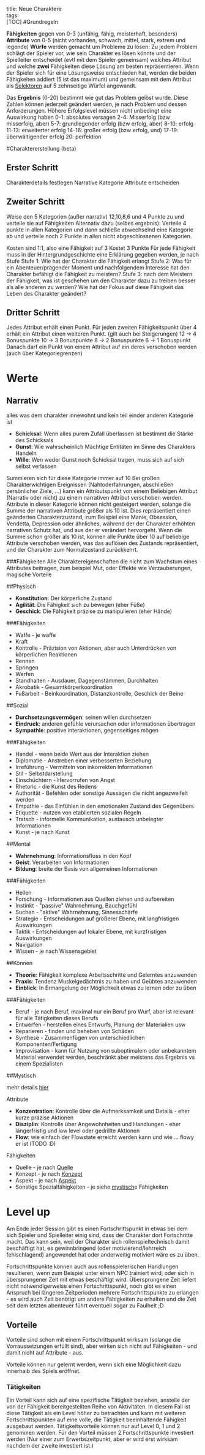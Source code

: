 title: Neue Charaktere  
tags:   
[TOC]
#Grundregeln


**Fähigkeiten** gegen von 0-3 (unfähig, fähig, meisterhaft, besonders)
**Attribute** von 0-5 (nicht vorhanden, schwach, mittel, stark, extrem und legende)
**Würfe** werden gemacht um Probleme zu lösen:
Zu jedem Problem schlägt der Spieler vor, wie sein Charakter es lösen könnte und der Spielleiter entscheidet (evtl mit dem Spieler gemeinsam) welches Attribut und welche **zwei** Fähigkeiten diese Lösung am besten repräsentieren.
Wenn der Spieler sich für eine Lösungsweise entschieden hat, werden die beiden Fähigkeiten addiert (5 ist das maximum) und gemeinsam mit dem Attribut als [Selektoren](home#selektoren) auf 5 zehnseitige Würfel angewandt.

Das **Ergebnis** (0-20) bestimmt wie gut das Problem gelöst wurde. Diese Zahlen können jederzeit geändert werden, je nach Problem und dessen Anforderungen. Höhere Erfolgslevel müssen nicht unbedingt eine Auswirkung haben
0-1: absolutes versagen
2-4: Misserfolg (bzw misserfolg, aber)
5-7: grundlegender erfolg (bzw erfolg, aber)
8-10: erfolg
11-13: erweiterter erfolg 
14-16: großer erfolg (bzw erfolg, und)
17-19: überwältigender erfolg
20: perfektion

#Charaktererstellung (beta)

## Erster Schritt
Charakterdetails festlegen
Narrative Kategorie Attribute entscheiden 




## Zweiter Schritt
Weise den 5 Kategorien (außer narrativ) 12,10,8,6 und 4 Punkte zu und verteile sie auf Fähigkeiten 
Alternativ dazu (selbes ergebnis): 
Verteile 4 punkte in allen Kategorien und dann schließe abwechselnd eine Kategorie ab und verteile noch 2 Punkte in allen nicht abgeschlossenen Kategorien.

Kosten sind 1:1, also eine Fähigkeit auf 3 Kostet 3 Punkte
Für jede Fähigkeit muss in der Hintergrundgeschichte eine Erklärung gegeben werden, je nach Stufe
Stufe 1: Wie hat der Charakter die Fähigkeit erlangt
Stufe 2: Was für ein Abenteuer/prägender Moment und nachfolgendem Interesse hat den Charakter befähigt die Fähigkeit zu meistern?
Stufe 3: nach dem Meistern der Fähigkeit, was ist geschehen um den Charakter dazu zu treiben besser als alle anderen zu werden? Wie hat der Fokus auf diese Fähigkeit das Leben des Charakter geändert?

## Dritter Schritt
Jedes Attribut erhält einen Punkt.
Für jeden zweiten Fähigkeitspunkt über 4 erhält ein Attribut einen weiteren Punkt. (gilt auch bei Steigerungen)
12 -> 4 Bonuspunkte
10 -> 3 Bonuspunkte
8 -> 2 Bonuspunkte
6 -> 1 Bonuspunkt
Danach darf ein Punkt von einem Attribut auf ein deres verschoben werden (auch über Kategoriegrenzen)


# Werte

## Narrativ
alles was dem charakter innewohnt und kein teil einder anderen Kategorie ist 

* **Schicksal**: Wenn alles purem Zufall überlassen ist bestimmt die Stärke des Schicksals
* **Gunst**: Wie wahrscheinlich Mächtige Entitäten im Sinne des Charakters Handeln
* **Wille**: Wen weder Gunst noch Schicksal tragen, muss sich auf sich selbst verlassen

Summieren sich für diese Kategorie immer auf 10
Bei großen Charakterwichtigen Ereignissen (Nahtoderfahrungen, abschließen persönlicher Ziele, ...) kann ein Attributspunkt von einem Beliebigen Attribut (Narrativ oder nicht) zu einem narrativen Attribut verschoben werden. Attribute in dieser Kategorie können nicht gesteigert werden, solange die Summe der narrativen Attribute größer als 10 ist. Dies repräsentiert einen geänderten Charakterzustand, zum Beispiel eine Manie, Obsession, Vendetta, Depression oder ähnliches, während der der Charakter erhöhten narrativen Schutz hat, und aus der er verändert hervorgeht.
Wenn die Summe schon größer als 10 ist, können alle Punkte über 10 auf beliebige Attribute verschoben werden, was das auflösen des Zustands repräsentiert, und der Charakter zum Normalzustand zurückkehrt.


###Fähigkeiten
Alle Charaktereigenschaften die nicht zum Wachstum eines Attributes beitragen, zum beispiel Mut, oder Effekte wie Verzauberungen, magische Vorteile

##Physisch

* **Konstitution**: Der körperliche Zustand
* **Agilität**: Die Fähigkeit sich zu bewegen (eher Füße)
* **Geschick**: Die Fähigkeit präzise zu manipulieren (eher Hände)

###Fähigkeiten

* Waffe - je waffe
* Kraft
* Kontrolle - Präzision von Aktionen, aber auch Unterdrücken von körperlichen Reaktionen
* Rennen 
* Springen
* Werfen
* Standhalten - Ausdauer, Dagegenstämmen, Durchhalten
* Akrobatik - Gesamtkörperkoordination
* Fußarbeit - Beinkoordination, Distanzkontrolle, Geschick der Beine

##Sozial

* **Durchsetzungsvermögen**: seinen willen durchsetzen
* **Eindruck**: anderen gefühle verursachen oder informationen übertragen
* **Sympathie**: positive interaktionen, gegenseitiges mögen

###Fähigkeiten

* Handel - wenn beide Wert aus der Interaktion ziehen
* Diplomatie - Anstreben einer verbesserten Beziehung
* Irreführung - Vermitteln von inkorrekten Informationen
* Stil - Selbstdarstellung
* Einschüchtern - Hervorrufen von Angst 
* Rhetoric - die Kunst des Redens
* Authorität - Befehlen oder sonstige Aussagen die nicht angezweifelt werden
* Empathie - das Einfühlen in den emotionalen Zustand des Gegenübers
* Etiquette - nutzen von etablierten sozialen Regeln
* Tratsch - informelle Kommunikation, austausch unbelegter Informationen
* Kunst - je nach Kunst

##Mental

* **Wahrnehmung**: Informationsfluss in den Kopf
* **Geist**: Verarbeiten von Informationen
* **Bildung**: breite der Basis von allgemeinen Informationen

###Fähigkeiten
* Heilen 
* Forschung - Informationen aus Quellen ziehen und aufbereiten
* Instinkt - "passive" Wahrnehmung, Bauchgefühl
* Suchen - "aktive" Wahrnehmung, Sinnesschärfe
* Strategie - Entscheidungen auf größerer Ebene, mit langfristigen Auswirkungen
* Taktik - Entscheidungen auf lokaler Ebene, mit kurzfristigen Auswirkungen
* Navigation
* Wissen - je nach Wissensgebiet

##Können

* **Theorie**: Fähigkeit komplexe Arbeitsschritte und Gelerntes anzuwenden 
* **Praxis**:  Tendenz Muskelgedächtnis zu haben und Geübtes anzuwenden
* **Einblick**:  In Ermangelung der Möglichkeit etwas zu lernen oder zu üben

###Fähigkeiten

* Beruf - je nach Beruf, maximal nur ein Beruf pro Wurf, aber ist relevant für alle Tätigkeiten dieses Berufs
* Entwerfen - herstellen eines Entwurfs, Planung der Materialien usw
* Reparieren - finden und beheben von Schäden
* Synthese - Zusammenfügen von unterschiedlichen Komponenten/Fertigung 
* Improvisation - kann für Nutzung von suboptimalem oder unbekanntem Material verwendet werden, beschränkt aber meistens das Ergebnis vs einem Spezialisten

##Mystisch


mehr details [hier](mystisch)

Attribute 

* **Konzentration**: Kontrolle über die Aufmerksamkeit und Details - eher kurze präzise Aktionen
* **Disziplin**: Kontrolle über Angewohnheiten und Handlungen - eher längerfristig und low level oder gedrillte Aktionen
* **Flow**: wie einfach der Flowstate erreicht werden kann und wie ... flowy er ist (TODO :D) 


Fähigkeiten 

* Quelle - je nach [Quelle](mystisch#quelle)
* Konzept - je nach [Konzept](mystisch#konzept)
* Aspekt - je nach [Aspekt](mystisch#aspekt)
* Sonstige Spezialfähigkeiten - je siehe [mystisch](mystisch#anderes)e Fähigkeiten

# Level up
Am Ende jeder Session gibt es einen Fortschrittspunkt in etwas bei dem sich Spieler und Spielleiter einig sind, dass der Charakter dort Fortschritte macht. Das kann sein, weil der Charakter sich rollenspieltechnisch damit beschäftigt hat, es gewinnbringend (oder motivierend/lehrreich fehlschlagend) angewendet hat oder anderweitig motiviert wäre es zu üben.

Fortschrittspunkte können auch aus rollenspielerischen Handlungen resultieren, wenn zum Beispiel unter einem NPC trainiert wird, oder sich in übersprungener Zeit mit etwas beschäftigt wird.
Übersprungene Zeit liefert nicht notwendigerweise einen Fortschrittspunkt, noch gibt es einen Anspruch bei längeren Zeitperioden mehrere Fortschrittspunkte zu erlangen - es wird auch Zeit benötigt um andere Fähigkeiten zu erhalten und die Zeit seit dem letzten abenteuer führt eventuell sogar zu Faulheit ;D

## Vorteile 

Vorteile sind schon mit einem Fortschrittspunkt wirksam (solange die Vorraussetzungen erfüllt sind), aber wirken sich nicht auf Fähigkeiten - und damit nicht auf Attribute - aus.

Vorteile können nur gelernt werden, wenn sich eine Möglichkeit dazu innerhalb des Spiels eröffnet.


### Tätigkeiten 

Ein Vorteil kann sich auf eine spezifische Tätigkeit beziehen, anstelle der von der Fähigkeit bereitgestellten Reihe von Aktivitäten. In diesem Fall ist diese Tätigkeit als ein Level höher zu betrachten und kann mit weiteren Fortschrittspunkten auf eine volle, die Tätigkeit beeinhaltende Fähigkeit ausgebaut werden. 
Tätigkeitsvorteile können nur auf Level 0, 1 und 2 genommen werden.
Für den Vorteil müssen 2 Fortschrittspunkte investiert werden (Nur einer zum Erwerbszeitpunkt, aber er wird erst wirksam nachdem der zweite investiert ist.)
